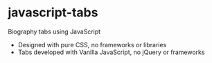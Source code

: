 # javascript-tabs
Biography tabs using JavaScript

- Designed with pure CSS, no frameworks or libraries
- Tabs developed with Vanilla JavaScript, no jQuery or frameworks

